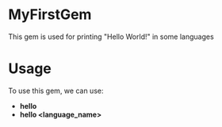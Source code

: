 # MyFirstGem
This gem is used for printing "Hello World!" in some languages

# Usage
To use this gem, we can use:
- **hello**
- **hello \<language_name\>**
